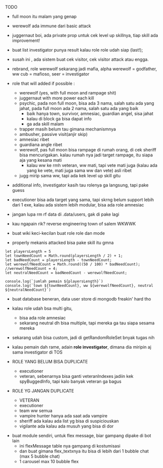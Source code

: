 TODO
- full moon itu malam yang genap

- werewolf ada immune dari basic attack

- juggernaut boi, ada private prop untuk cek level up skillnya, tiap skill ada improvement!

- buat list investigator punya result kalau role role udah siap (last!);

- susah ini , ada sistem buat cek visitor, cek visitor attack atau engga.
- rebrand, role werewolf sekarang jadi mafia, alpha werewolf = godfather, ww cub = mafioso, seer = investigator
- role that will added if possible :
  - werewolf (yes, with full moon and rampage shit)
  - juggernaut with more power each kill
  - psychic, pada non full moon, bisa ada 3 nama, salah satu ada yang jahat, pada full moon ada 2 nama, salah satu ada yang baik
    - baik hanya town, survivor, amnesiac, guardian angel, sisa jahat
    - kalau di block ga bisa dapat info
    - ga ada skill malam
  - trapper masih belum tau gimana mechanismnya
  - ambusher, passive visit(anjir skip)
  - amnesiac ribet
  - guardiana angle ribet
  - werewolf, pas full moon bisa rampage di rumah orang, di cek sheriff bisa mencurigakan. kalau rumah nya jadi target rampage, itu siapa aja yang kesana mati
    - kalau ww ke rmh veteran, ww mati, tapi vete mati juga (kalau ada yang ke vete, mati juga sama ww dan vete) asli ribet
  - jugg mirip sama ww, tapi ada kek level up skill gitu
- additional info, investigator kasih tau rolenya ga langsung, tapi pake guess
- executioner bisa ada target yang sama, tapi skrng belum support lebih dari 1 exe, kalau ada sistem lebih modular, bisa ada role amnesiac

- jangan lupa rm rf data di .data/users, gak di pake lagi

- kau ngapain rik? reverse engineering town of salem WKWWK

- buat wiki keci-kecilan buat role role dan mode

- properly mekanis attacked bisa pake skill itu gmna

```
let playersLength = 5
let townNeedCount = Math.round(playersLength / 2) + 1;
let badNeedCount = playersLength - townNeedCount;
let werewolfNeedCount = Math.round((50 / 100) * badNeedCount);
//werewolfNeedCount = 4;
let neutralNeedCount = badNeedCount - werewolfNeedCount;

console.log(`jumlah pemain ${playersLength}`)
console.log(`town ${townNeedCount}, ww ${werewolfNeedCount}, neutral ${neutralNeedCount}`)
```

- buat database beneran, data user store di mongodb freakin' hard tho
- kalau role udah bsa multi gitu,
  - bisa ada role amnesiac
  - sekarang neutral dh bisa multiple, tapi mereka ga tau siapa sesama mereka
- sekarang udah bisa custom, jadi di getRandomRoleSet bnyak tugas nih
- kalau pemain dah rame, adain **role investigator**, dimana dia miripin aj sama investigator di TOS

- ROLE YANG BELUM BISA DUPLICATE

  - executioner
  - veteran, sebenarnya bisa ganti veteranIndexes jadiin kek spyBuggedInfo, tapi kalo banyak veteran ga bagus

- ROLE YG JANGAN DUPLICATE

  - VETERAN
  - executioner
  - team ww semua
  - vampire hunter hanya ada saat ada vampire
  - sheriff ada kalau ada list yg bisa di suspiciouskan
  - vigilante ada kalau ada musuh yang bisa di dor

* buat module sendiri, untuk flex message, biar gampang dipake di bot lain
  - ini flexMessage table nya gampang di kostumisasi
  - dan buat gimana flex_textxnya itu bisa di lebih dari 1 bubble chat (max 5 bubble chat)
  - 1 carousel max 10 bubble flex
